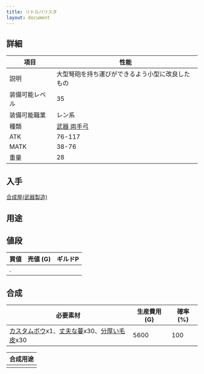 ```yaml
---
title: リトルバリスタ
layout: document
---
```

## 詳細


|項目|性能|
|---|---|
|説明|大型弩砲を持ち運びができるよう小型に改良したもの|
|装備可能レベル|35|
|装備可能職業|レン系|
|種類|[武器 両手弓](武器(両手弓))|
|ATK|76-117|
|MATK|38-76|
|重量|28|

## 入手

[合成屋(武器製造)](合成屋(武器製造))

## 用途


## 値段


|買値|売値 (G)|ギルドP|
|---|---|---|
|.|||

## 合成


|必要素材|生産費用 (G)|確率 (%)|
|---|---|---|
|[カスタムボウ](カスタムボウ)x1、[丈夫な蔓](丈夫な蔓)x30、[分厚い毛皮](分厚い毛皮)x30|5600|100|


|合成用途|
|---|
||